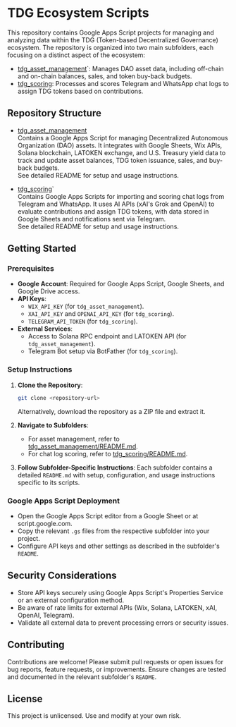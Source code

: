 # TDG Ecosystem Scripts

This repository contains Google Apps Script projects for managing and analyzing data within the TDG (Token-based Decentralized Governance) ecosystem. The repository is organized into two main subfolders, each focusing on a distinct aspect of the ecosystem:

- [tdg_asset_management](./tdg_asset_management)`: Manages DAO asset data, including off-chain and on-chain balances, sales, and token buy-back budgets.
- [tdg_scoring](./tdg_scoring): Processes and scores Telegram and WhatsApp chat logs to assign TDG tokens based on contributions.

## Repository Structure

- [tdg_asset_management](./tdg_asset_management)\
  Contains a Google Apps Script for managing Decentralized Autonomous Organization (DAO) assets. It integrates with Google Sheets, Wix APIs, Solana blockchain, LATOKEN exchange, and U.S. Treasury yield data to track and update asset balances, TDG token issuance, sales, and buy-back budgets.\
  See detailed README for setup and usage instructions.

- [tdg_scoring](./tdg_scoring)`\
  Contains Google Apps Scripts for importing and scoring chat logs from Telegram and WhatsApp. It uses AI APIs (xAI's Grok and OpenAI) to evaluate contributions and assign TDG tokens, with data stored in Google Sheets and notifications sent via Telegram.\
  See detailed README for setup and usage instructions.

## Getting Started

### Prerequisites

- **Google Account**: Required for Google Apps Script, Google Sheets, and Google Drive access.
- **API Keys**:
  - `WIX_API_KEY` (for `tdg_asset_management`).
  - `XAI_API_KEY` and `OPENAI_API_KEY` (for `tdg_scoring`).
  - `TELEGRAM_API_TOKEN` (for `tdg_scoring`).
- **External Services**:
  - Access to Solana RPC endpoint and LATOKEN API (for `tdg_asset_management`).
  - Telegram Bot setup via BotFather (for `tdg_scoring`).

### Setup Instructions

1. **Clone the Repository**:

   ```bash
   git clone <repository-url>
   ```

   Alternatively, download the repository as a ZIP file and extract it.

2. **Navigate to Subfolders**:

   - For asset management, refer to [tdg_asset_management/README.md](./tdg_asset_management/README.md).
   - For chat log scoring, refer to [tdg_scoring/README.md](./tdg_scoring/README.md).

3. **Follow Subfolder-Specific Instructions**: Each subfolder contains a detailed `README.md` with setup, configuration, and usage instructions specific to its scripts.

### Google Apps Script Deployment

- Open the Google Apps Script editor from a Google Sheet or at script.google.com.
- Copy the relevant `.gs` files from the respective subfolder into your project.
- Configure API keys and other settings as described in the subfolder's `README`.

## Security Considerations

- Store API keys securely using Google Apps Script's Properties Service or an external configuration method.
- Be aware of rate limits for external APIs (Wix, Solana, LATOKEN, xAI, OpenAI, Telegram).
- Validate all external data to prevent processing errors or security issues.

## Contributing

Contributions are welcome! Please submit pull requests or open issues for bug reports, feature requests, or improvements. Ensure changes are tested and documented in the relevant subfolder's `README`.

## License

This project is unlicensed. Use and modify at your own risk.